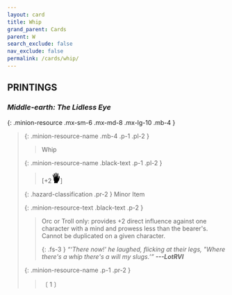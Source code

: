 ```yaml
---
layout: card
title: Whip
grand_parent: Cards
parent: W
search_exclude: false
nav_exclude: false
permalink: /cards/whip/
---
```


## PRINTINGS


### _Middle-earth: The Lidless Eye_

{: .minion-resource .mx-sm-6 .mx-md-8 .mx-lg-10 .mb-4 }
> {: .minion-resource-name .mb-4 .p-1 .pl-2 }
> > <div class="hazard-mp"></div>
> > <div class="card-name">Whip</div>
>
> {: .minion-resource-name .black-text .p-1 .pl-2 }
> > [+2![](/assets/images/di.svg)]
>
> {: .hazard-classification .pr-2 }
> Minor Item
>
> {: .minion-resource-text .black-text .p-2 }
> > Orc or Troll only: provides +2 direct influence against one character with a mind and prowess less than the bearer's. Cannot be duplicated on a given character. 
> > 
> > {: .fs-3 } 
> > _“‘There now!' he laughed, flicking at their legs, "Where there's a whip there's a will my slugs.’”_ ***---&#65279;LotRVI*** 
> 
> {: .minion-resource-name .p-1 .pr-2 }
> > <div class="card-shield"></div>
> > <div class="card-corruption-white">〔 1 〕</div>

